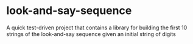 # look-and-say-sequence
A quick test-driven project that contains a library for building the first 10 strings of the look-and-say sequence given an initial string of digits
